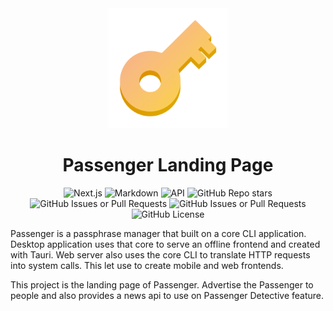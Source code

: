 <div align="center">
<img src="https://raw.githubusercontent.com/Elagoht/Passenger-Landing/main/public/assets/logo.png" width="192" height="192" />

# Passenger Landing Page

![Next.js](https://img.shields.io/badge/Nextjs-Website-black?logo=next.js)
![Markdown](https://img.shields.io/badge/MarkDown-Documents-black?logo=markdown)
![API](https://img.shields.io/badge/HIBP-Cached_API-2A6379?logo=haveibeenpwned)
![GitHub Repo stars](https://img.shields.io/github/stars/Elagoht/Passenger-Landing?style=flat)
![GitHub Issues or Pull Requests](https://img.shields.io/github/issues/Elagoht/Passenger-Landing)
![GitHub Issues or Pull Requests](https://img.shields.io/github/issues-pr/Elagoht/Passenger-Landing)
![GitHub License](https://img.shields.io/github/license/Elagoht/Passenger-Landing)
</div>

Passenger is a passphrase manager that built on a core CLI application.
Desktop application uses that core to serve an offline frontend and
created with Tauri. Web server also uses the core CLI to translate HTTP
requests into system calls. This let use to create mobile and web
frontends.

This project is the landing page of Passenger. Advertise the Passenger
to people and also provides a news api to use on Passenger Detective
feature.